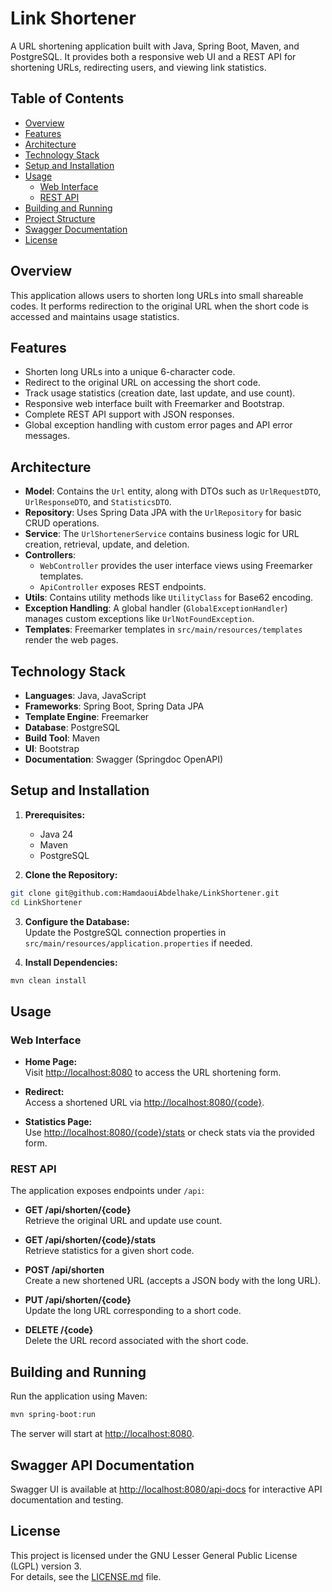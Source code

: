 # Link Shortener

A URL shortening application built with Java, Spring Boot, Maven, and PostgreSQL. It provides both a responsive web UI and a REST API for shortening URLs, redirecting users, and viewing link statistics.

## Table of Contents

- [Overview](#overview)
- [Features](#features)
- [Architecture](#architecture)
- [Technology Stack](#technology-stack)
- [Setup and Installation](#setup-and-installation)
- [Usage](#usage)
  - [Web Interface](#web-interface)
  - [REST API](#rest-api)
- [Building and Running](#building-and-running)
- [Project Structure](#project-structure)
- [Swagger Documentation](#swagger-documentation)
- [License](#license)

## Overview

This application allows users to shorten long URLs into small shareable codes. It performs redirection to the original URL when the short code is accessed and maintains usage statistics.

## Features

- Shorten long URLs into a unique 6-character code.
- Redirect to the original URL on accessing the short code.
- Track usage statistics (creation date, last update, and use count).
- Responsive web interface built with Freemarker and Bootstrap.
- Complete REST API support with JSON responses.
- Global exception handling with custom error pages and API error messages.

## Architecture

- **Model**: Contains the `Url` entity, along with DTOs such as `UrlRequestDTO`, `UrlResponseDTO`, and `StatisticsDTO`.
- **Repository**: Uses Spring Data JPA with the `UrlRepository` for basic CRUD operations.
- **Service**: The `UrlShortenerService` contains business logic for URL creation, retrieval, update, and deletion.
- **Controllers**:
  - `WebController` provides the user interface views using Freemarker templates.
  - `ApiController` exposes REST endpoints.
- **Utils**: Contains utility methods like `UtilityClass` for Base62 encoding.
- **Exception Handling**: A global handler (`GlobalExceptionHandler`) manages custom exceptions like `UrlNotFoundException`.
- **Templates**: Freemarker templates in `src/main/resources/templates` render the web pages.

## Technology Stack

- **Languages**: Java, JavaScript
- **Frameworks**: Spring Boot, Spring Data JPA
- **Template Engine**: Freemarker
- **Database**: PostgreSQL
- **Build Tool**: Maven
- **UI**: Bootstrap
- **Documentation**: Swagger (Springdoc OpenAPI)

## Setup and Installation

1. **Prerequisites:**
   - Java 24
   - Maven
   - PostgreSQL


2. **Clone the Repository:**
```bash
git clone git@github.com:HamdaouiAbdelhake/LinkShortener.git
cd LinkShortener
```

3. **Configure the Database:**  
   Update the PostgreSQL connection properties in `src/main/resources/application.properties` if needed.

4. **Install Dependencies:**
```bash
mvn clean install
```

## Usage

### Web Interface

- **Home Page:**  
  Visit [http://localhost:8080](http://localhost:8080) to access the URL shortening form.
  
- **Redirect:**  
  Access a shortened URL via [http://localhost:8080/{code}](http://localhost:8080/{code}).

- **Statistics Page:**  
  Use [http://localhost:8080/{code}/stats](http://localhost:8080/{code}/stats) or check stats via the provided form.

### REST API

The application exposes endpoints under `/api`:

- **GET /api/shorten/{code}**  
  Retrieve the original URL and update use count.

- **GET /api/shorten/{code}/stats**  
  Retrieve statistics for a given short code.

- **POST /api/shorten**  
  Create a new shortened URL (accepts a JSON body with the long URL).

- **PUT /api/shorten/{code}**  
  Update the long URL corresponding to a short code.

- **DELETE /{code}**  
  Delete the URL record associated with the short code.

## Building and Running

Run the application using Maven:
```bash
mvn spring-boot:run
```

The server will start at [http://localhost:8080](http://localhost:8080).


## Swagger API Documentation

Swagger UI is available at [http://localhost:8080/api-docs](http://localhost:8080/api-docs) for interactive API documentation and testing.

## License

This project is licensed under the GNU Lesser General Public License (LGPL) version 3.  
For details, see the [LICENSE.md](./LICENSE.md) file.
```